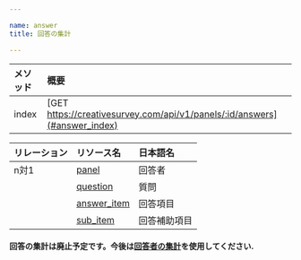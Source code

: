```yaml
---

name: answer
title: 回答の集計

---
```


|メソッド|概要|
|:---|:---|
|index|[GET https://creativesurvey.com/api/v1/panels/:id/answers](#answer_index)|

|リレーション|リソース名|日本語名|
|:---|:---|:---|
|n対1|[panel](#panel)|回答者|
||[question](#question)|質問|
||[answer_item](#answer_item)|回答項目|
||[sub_item](#sub_item)|回答補助項目|

#### 回答の集計は廃止予定です。今後は[回答者の集計](#panel)を使用してください.